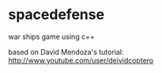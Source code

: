 spacedefense
============

war ships game using c++

based on David Mendoza's tutorial: http://www.youtube.com/user/deividcoptero
